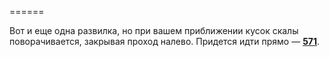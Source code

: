 ======

Вот и еще одна развилка, но при вашем приближении кусок скалы поворачивается, закрывая проход налево. Придется идти прямо — [**571**](#n_571).

